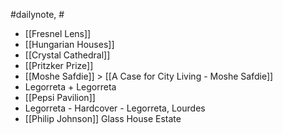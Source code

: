 #dailynote, #

- [[Fresnel Lens]]
- [[Hungarian Houses]]
- [[Crystal Cathedral]]
- [[Pritzker Prize]]
- [[Moshe Safdie]] > [[A Case for City Living - Moshe Safdie]]
- Legorreta + Legorreta
- [[Pepsi Pavilion]]
- Legorreta - Hardcover - Legorreta, Lourdes
- [[Philip Johnson]] Glass House Estate